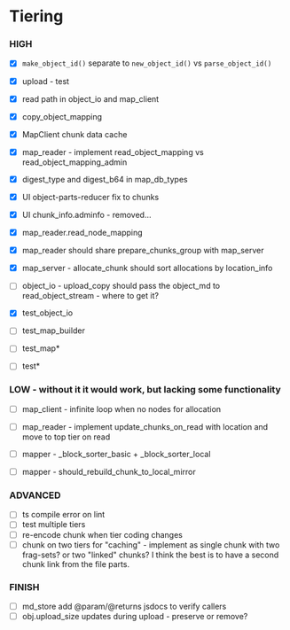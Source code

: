 # Tiering

### HIGH
- [x] `make_object_id()` separate to `new_object_id()` vs `parse_object_id()`
- [x] upload - test
- [x] read path in object_io and map_client
- [x] copy_object_mapping
- [x] MapClient chunk data cache
- [x] map_reader - implement read_object_mapping vs read_object_mapping_admin
- [x] digest_type and digest_b64 in map_db_types
- [x] UI object-parts-reducer fix to chunks
- [x] UI chunk_info.adminfo - removed...
- [x] map_reader.read_node_mapping
- [x] map_reader should share prepare_chunks_group with map_server
- [x] map_server - allocate_chunk should sort allocations by location_info

- [ ] object_io - upload_copy should pass the object_md to read_object_stream - where to get it?

- [x] test_object_io
- [ ] test_map_builder
- [ ] test_map*
- [ ] test*


### LOW - without it it would work, but lacking some functionality
- [ ] map_client - infinite loop when no nodes for allocation
- [ ] map_reader - implement update_chunks_on_read with location and move to top tier on read
- [ ] mapper - _block_sorter_basic + _block_sorter_local
- [ ] mapper - should_rebuild_chunk_to_local_mirror


### ADVANCED
- [ ] ts compile error on lint
- [ ] test multiple tiers
- [ ] re-encode chunk when tier coding changes
- [ ] chunk on two tiers for "caching" - implement as single chunk with two frag-sets? or two "linked" chunks? I think the best is to have a second chunk link from the file parts.

### FINISH
- [ ] md_store add @param/@returns jsdocs to verify callers
- [ ] obj.upload_size updates during upload - preserve or remove?

